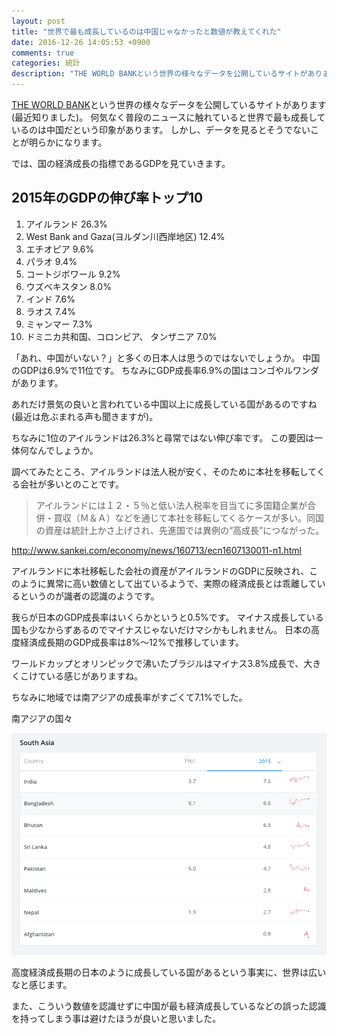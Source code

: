 ```yaml
---
layout: post
title: "世界で最も成長しているのは中国じゃなかったと数値が教えてくれた"
date: 2016-12-26 14:05:53 +0900
comments: true
categories: 統計
description: "THE WORLD BANKという世界の様々なデータを公開しているサイトがあります(最近知りました)。何気なく普段のニュースに触れていると世界で成長しているのは中国だという印象があります。しかし、データを見るとそうでないことが明らかになります。"
---
```


[THE WORLD BANK](http://data.worldbank.org/)という世界の様々なデータを公開しているサイトがあります(最近知りました)。
何気なく普段のニュースに触れていると世界で最も成長しているのは中国だという印象があります。
しかし、データを見るとそうでないことが明らかになります。

では、国の経済成長の指標であるGDPを見ていきます。

## 2015年のGDPの伸び率トップ10

1. アイルランド 26.3%
1. West Bank and Gaza(ヨルダン川西岸地区) 12.4%
1. エチオピア 9.6%
1. パラオ 9.4%
1. コートジボワール 9.2%
1. ウズベキスタン 8.0%
1. インド 7.6%
1. ラオス 7.4%
1. ミャンマー 7.3%
1. ドミニカ共和国、コロンビア、 タンザニア 7.0%

「あれ、中国がいない？」と多くの日本人は思うのではないでしょうか。
中国のGDPは6.9%で11位です。
ちなみにGDP成長率6.9%の国はコンゴやルワンダがあります。

あれだけ景気の良いと言われている中国以上に成長している国があるのですね(最近は危ぶまれる声も聞きますが)。

ちなみに1位のアイルランドは26.3%と尋常ではない伸び率です。
この要因は一体何なんでしょうか。

調べてみたところ、アイルランドは法人税が安く、そのために本社を移転してくる会社が多いとのことです。

> アイルランドには１２・５％と低い法人税率を目当てに多国籍企業が合併・買収（Ｍ＆Ａ）などを通じて本社を移転してくるケースが多い。同国の資産は統計上かさ上げされ、先進国では異例の“高成長”につながった。

http://www.sankei.com/economy/news/160713/ecn1607130011-n1.html

アイルランドに本社移転した会社の資産がアイルランドのGDPに反映され、このように異常に高い数値として出ているようで、実際の経済成長とは乖離しているというのが識者の認識のようです。

我らが日本のGDP成長率はいくらかというと0.5%です。
マイナス成長している国も少なからずあるのでマイナスじゃないだけマシかもしれません。
日本の高度経済成長期のGDP成長率は8%〜12%で推移しています。

ワールドカップとオリンピックで沸いたブラジルはマイナス3.8%成長で、大きくこけている感じがありますね。

ちなみに地域では南アジアの成長率がすごくて7.1%でした。

南アジアの国々

![south-asia-gdp](/images/south-asia-gdp.png)

高度経済成長期の日本のように成長している国があるという事実に、世界は広いなと感じます。

また、こういう数値を認識せずに中国が最も経済成長しているなどの誤った認識を持ってしまう事は避けたほうが良いと思いました。
